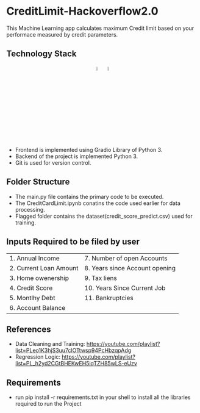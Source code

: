 # CreditLimit-Hackoverflow2.0
This Machine Learning app calculates maximum Credit limit based on your performace measured by credit parameters.

## Technology Stack
<div>
      <p align ="center">
        <code><img src="https://upload.wikimedia.org/wikipedia/commons/thumb/c/c3/Python-logo-notext.svg/182px-Python-logo-notext.svg.png" width="5%" /></code>
        <code><img src="https://upload.wikimedia.org/wikipedia/commons/thumb/0/05/Scikit_learn_logo_small.svg/180px-Scikit_learn_logo_small.svg.png" alt="express" width="5%" /></code>
      </p>
</div>

- Frontend is implemented using Gradio Library of Python 3.
- Backend of the project is implemented Python 3.
- Git is used for version control.

## Folder Structure
- The main.py file contains the primary code to be executed.
- The CreditCardLimit.ipynb conatins the code used earlier for data processing.
- Flagged folder contains the dataset(credit_score_predict.csv) used for training.

## Inputs Required to be filed by user
<div align="center">
  
|                                  |                                              |
|----------------------------------|----------------------------------------------|
| 1. Annual Income                 | 7.  Number of open Accounts                  |
| 2. Current Loan Amount           | 8.  Years since Account opening              |
| 3. Home owenership               | 9.  Tax liens                                |
| 4. Credit Score                  | 10. Years Since Current Job                  |
| 5. Montlhy Debt                  | 11. Bankruptcies                             |
| 6. Account Balance               |                                              |
</div>

## References
- Data Cleaning and Training: https://youtube.com/playlist?list=PLeo1K3hjS3uu7clOTtwsp94PcHbzqpAdg
- Regression Logic: https://youtube.com/playlist?list=PL_h2yd2CGtBHEKwEH5iqTZH85wLS-eUzv

## Requirements
- run pip install -r requirements.txt in your shell to install all the libraries required to run the Project
